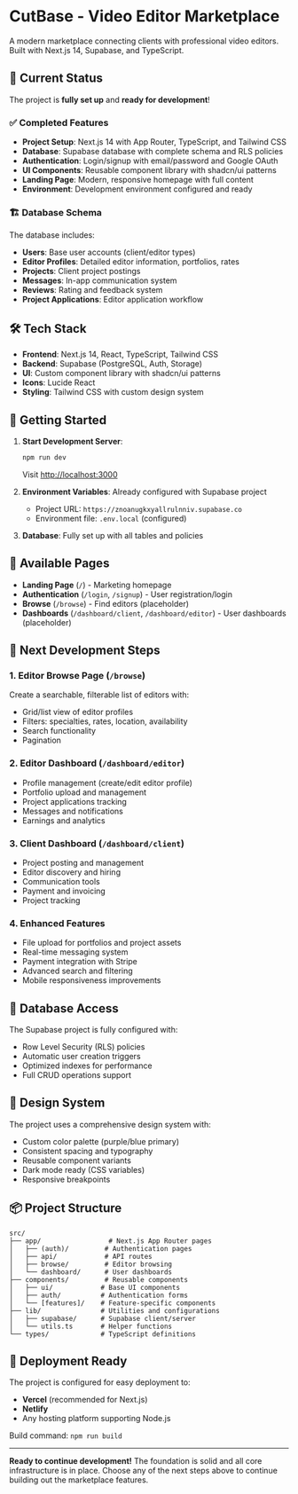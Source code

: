 # CutBase - Video Editor Marketplace

A modern marketplace connecting clients with professional video editors. Built with Next.js 14, Supabase, and TypeScript.

## 🚀 Current Status

The project is **fully set up** and **ready for development**! 

### ✅ Completed Features

- **Project Setup**: Next.js 14 with App Router, TypeScript, and Tailwind CSS
- **Database**: Supabase database with complete schema and RLS policies
- **Authentication**: Login/signup with email/password and Google OAuth
- **UI Components**: Reusable component library with shadcn/ui patterns
- **Landing Page**: Modern, responsive homepage with full content
- **Environment**: Development environment configured and ready

### 🏗️ Database Schema

The database includes:
- **Users**: Base user accounts (client/editor types)
- **Editor Profiles**: Detailed editor information, portfolios, rates
- **Projects**: Client project postings
- **Messages**: In-app communication system
- **Reviews**: Rating and feedback system
- **Project Applications**: Editor application workflow

## 🛠️ Tech Stack

- **Frontend**: Next.js 14, React, TypeScript, Tailwind CSS
- **Backend**: Supabase (PostgreSQL, Auth, Storage)
- **UI**: Custom component library with shadcn/ui patterns
- **Icons**: Lucide React
- **Styling**: Tailwind CSS with custom design system

## 🚦 Getting Started

1. **Start Development Server**:
   ```bash
   npm run dev
   ```
   Visit [http://localhost:3000](http://localhost:3000)

2. **Environment Variables**: Already configured with Supabase project
   - Project URL: `https://znoanugkxyallrulnniv.supabase.co`
   - Environment file: `.env.local` (configured)

3. **Database**: Fully set up with all tables and policies

## 📱 Available Pages

- **Landing Page** (`/`) - Marketing homepage
- **Authentication** (`/login`, `/signup`) - User registration/login
- **Browse** (`/browse`) - Find editors (placeholder)
- **Dashboards** (`/dashboard/client`, `/dashboard/editor`) - User dashboards (placeholder)

## 🎯 Next Development Steps

### 1. **Editor Browse Page** (`/browse`)
Create a searchable, filterable list of editors with:
- Grid/list view of editor profiles
- Filters: specialties, rates, location, availability
- Search functionality
- Pagination

### 2. **Editor Dashboard** (`/dashboard/editor`)
- Profile management (create/edit editor profile)
- Portfolio upload and management
- Project applications tracking
- Messages and notifications
- Earnings and analytics

### 3. **Client Dashboard** (`/dashboard/client`)
- Project posting and management
- Editor discovery and hiring
- Communication tools
- Payment and invoicing
- Project tracking

### 4. **Enhanced Features**
- File upload for portfolios and project assets
- Real-time messaging system
- Payment integration with Stripe
- Advanced search and filtering
- Mobile responsiveness improvements

## 🔑 Database Access

The Supabase project is fully configured with:
- Row Level Security (RLS) policies
- Automatic user creation triggers
- Optimized indexes for performance
- Full CRUD operations support

## 🎨 Design System

The project uses a comprehensive design system with:
- Custom color palette (purple/blue primary)
- Consistent spacing and typography
- Reusable component variants
- Dark mode ready (CSS variables)
- Responsive breakpoints

## 📦 Project Structure

```
src/
├── app/                 # Next.js App Router pages
│   ├── (auth)/         # Authentication pages
│   ├── api/            # API routes
│   ├── browse/         # Editor browsing
│   └── dashboard/      # User dashboards
├── components/         # Reusable components
│   ├── ui/            # Base UI components
│   ├── auth/          # Authentication forms
│   └── [features]/    # Feature-specific components
├── lib/               # Utilities and configurations
│   ├── supabase/      # Supabase client/server
│   └── utils.ts       # Helper functions
└── types/             # TypeScript definitions
```

## 🚢 Deployment Ready

The project is configured for easy deployment to:
- **Vercel** (recommended for Next.js)
- **Netlify**
- Any hosting platform supporting Node.js

Build command: `npm run build`

---

**Ready to continue development!** The foundation is solid and all core infrastructure is in place. Choose any of the next steps above to continue building out the marketplace features.

